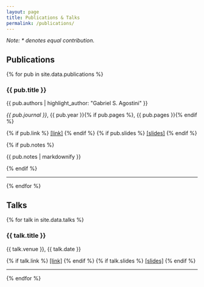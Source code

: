 ```yaml
---
layout: page
title: Publications & Talks
permalink: /publications/
---
```


*Note: * denotes equal contribution.*

## Publications

{% for pub in site.data.publications %}
  <div class="publication">
    <h3>{{ pub.title }}</h3>
    <p>{{ pub.authors | highlight_author: "Gabriel S. Agostini" }}</p>
    <p><em>{{ pub.journal }}</em>, {{ pub.year }}{% if pub.pages %}, {{ pub.pages }}{% endif %}</p>
    <p>
      {% if pub.link %}
        <a href="{{ pub.link }}">[link]</a>
      {% endif %}
      {% if pub.slides %}
        <a href="{{ pub.slides }}">[slides]</a>
      {% endif %}
    </p>
    {% if pub.notes %}
      <p class="publication-notes">{{ pub.notes | markdownify }}</p>
    {% endif %}
  </div>
  <hr>
{% endfor %}

## Talks

{% for talk in site.data.talks %}
  <div class="talk">
    <h3>{{ talk.title }}</h3>
    <p>{{ talk.venue }}, {{ talk.date }}</p>
    <p>
      {% if talk.link %}
        <a href="{{ talk.link }}">[link]</a>
      {% endif %}
      {% if talk.slides %}
        <a href="{{ talk.slides }}">[slides]</a>
      {% endif %}
    </p>
  </div>
  <hr>
{% endfor %}
